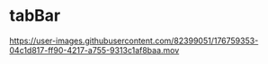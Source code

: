 # tabBar


https://user-images.githubusercontent.com/82399051/176759353-04c1d817-ff90-4217-a755-9313c1af8baa.mov

